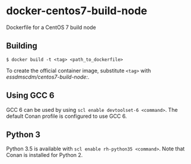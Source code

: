 # docker-centos7-build-node

Dockerfile for a CentOS 7 build node


## Building

    $ docker build -t <tag> <path_to_dockerfile>

To create the official container image, substitute `<tag>` with
_essdmscdm/centos7-build-node:<version>_.


## Using GCC 6

GCC 6 can be used by using `scl enable devtoolset-6 <command>`. The default
Conan profile is configured to use GCC 6.


## Python 3

Python 3.5 is available with `scl enable rh-python35 <command>`. Note that Conan
is installed for Python 2.
